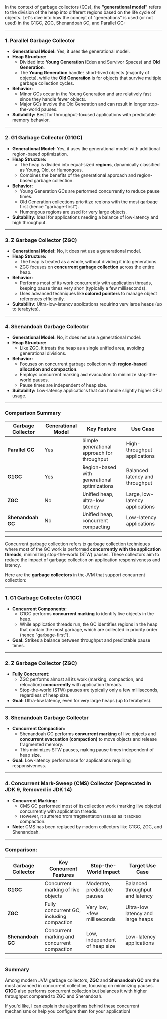 In the context of garbage collectors (GCs), the **"generational model"** refers to the division of the heap into different regions based on the life cycle of objects. Let's dive into how the concept of "generations" is used (or not used) in the G1GC, ZGC, Shenandoah GC, and Parallel GC:

---

### **1. Parallel Garbage Collector**
- **Generational Model:** Yes, it uses the generational model.
- **Heap Structure:**
  - Divided into **Young Generation** (Eden and Survivor Spaces) and **Old Generation**.
  - The **Young Generation** handles short-lived objects (majority of objects), while the **Old Generation** is for objects that survive multiple garbage collection cycles.
- **Behavior:**
  - Minor GCs occur in the Young Generation and are relatively fast since they handle fewer objects.
  - Major GCs involve the Old Generation and can result in longer stop-the-world pauses.
- **Suitability:** Best for throughput-focused applications with predictable memory behavior.

---

### **2. G1 Garbage Collector (G1GC)**
- **Generational Model:** Yes, it uses the generational model with additional region-based optimization.
- **Heap Structure:**
  - The heap is divided into equal-sized **regions**, dynamically classified as Young, Old, or Humongous.
  - Combines the benefits of the generational approach and region-based garbage collection.
- **Behavior:**
  - Young Generation GCs are performed concurrently to reduce pause times.
  - Old Generation collections prioritize regions with the most garbage first (hence "garbage-first").
  - Humongous regions are used for very large objects.
- **Suitability:** Ideal for applications needing a balance of low-latency and high throughput.

---

### **3. Z Garbage Collector (ZGC)**
- **Generational Model:** No, it does not use a generational model.
- **Heap Structure:**
  - The heap is treated as a whole, without dividing it into generations.
  - ZGC focuses on **concurrent garbage collection** across the entire heap.
- **Behavior:**
  - Performs most of its work concurrently with application threads, keeping pause times very short (typically a few milliseconds).
  - Uses advanced techniques like **colored pointers** to manage object references efficiently.
- **Suitability:** Ultra-low-latency applications requiring very large heaps (up to terabytes).

---

### **4. Shenandoah Garbage Collector**
- **Generational Model:** No, it does not use a generational model.
- **Heap Structure:**
  - Like ZGC, it treats the heap as a single unified area, avoiding generational divisions.
- **Behavior:**
  - Focuses on concurrent garbage collection with **region-based allocation and compaction**.
  - Employs concurrent marking and evacuation to minimize stop-the-world pauses.
  - Pause times are independent of heap size.
- **Suitability:** Low-latency applications that can handle slightly higher CPU usage.

---

### **Comparison Summary**

| Garbage Collector  | Generational Model | Key Feature                                    | Use Case                         |
|--------------------|--------------------|-----------------------------------------------|----------------------------------|
| **Parallel GC**    | Yes               | Simple generational approach for throughput   | High-throughput applications    |
| **G1GC**           | Yes               | Region-based with generational optimizations  | Balanced latency and throughput |
| **ZGC**            | No                | Unified heap, ultra-low latency               | Large, low-latency applications |
| **Shenandoah GC**  | No                | Unified heap, concurrent compacting           | Low-latency applications         |

---
Concurrent garbage collection refers to garbage collection techniques where most of the GC work is performed **concurrently with the application threads**, minimizing stop-the-world (STW) pauses. These collectors aim to reduce the impact of garbage collection on application responsiveness and latency.

Here are the **garbage collectors** in the JVM that support concurrent collection:

---

### **1. G1 Garbage Collector (G1GC)**
- **Concurrent Components:**
  - G1GC performs **concurrent marking** to identify live objects in the heap.
  - While application threads run, the GC identifies regions in the heap that contain the most garbage, which are collected in priority order (hence "garbage-first").
- **Goal:** Strikes a balance between throughput and predictable pause times.

---

### **2. Z Garbage Collector (ZGC)**
- **Fully Concurrent:**
  - ZGC performs almost all its work (marking, compaction, and relocation) **concurrently** with application threads.
  - Stop-the-world (STW) pauses are typically only a few milliseconds, regardless of heap size.
- **Goal:** Ultra-low latency, even for very large heaps (up to terabytes).

---

### **3. Shenandoah Garbage Collector**
- **Concurrent Compaction:**
  - Shenandoah GC performs **concurrent marking** of live objects and **concurrent evacuation (compaction)** to move objects and release fragmented memory.
  - This minimizes STW pauses, making pause times independent of heap size.
- **Goal:** Low-latency performance for applications requiring responsiveness.

---

### **4. Concurrent Mark-Sweep (CMS) Collector** (Deprecated in JDK 9, Removed in JDK 14)
- **Concurrent Marking:**
  - CMS GC performed most of its collection work (marking live objects) concurrently with application threads.
  - However, it suffered from fragmentation issues as it lacked compaction.
- **Note:** CMS has been replaced by modern collectors like G1GC, ZGC, and Shenandoah.

---

### **Comparison:**
| Garbage Collector  | Key Concurrent Features                      | Stop-the-World Impact          | Target Use Case                       |
|--------------------|-----------------------------------------------|--------------------------------|---------------------------------------|
| **G1GC**           | Concurrent marking of live objects           | Moderate, predictable pauses   | Balanced throughput and latency      |
| **ZGC**            | Fully concurrent GC, including compaction    | Very low, ~few milliseconds    | Ultra-low latency and large heaps    |
| **Shenandoah GC**  | Concurrent marking and concurrent compaction | Low, independent of heap size  | Low-latency applications              |

---

### **Summary**
Among modern JVM garbage collectors, **ZGC** and **Shenandoah GC** are the most advanced in concurrent collection, focusing on minimizing pauses. **G1GC** also performs concurrent collection but balances it with higher throughput compared to ZGC and Shenandoah.

If you'd like, I can explain the algorithms behind these concurrent mechanisms or help you configure them for your application!
